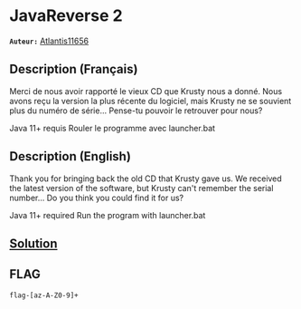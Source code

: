 # JavaReverse 2
**`Auteur:`** [Atlantis11656](https://github.com/MassinissaDjellouli)

## Description (Français)
Merci de nous avoir rapporté le vieux CD que Krusty nous a donné. Nous avons reçu la version la plus récente du logiciel, mais Krusty ne se souvient plus du numéro de série... Pense-tu pouvoir le retrouver pour nous?

Java 11+ requis
Rouler le programme avec launcher.bat
## Description (English)
Thank you for bringing back the old CD that Krusty gave us. We received the latest version of the software, but Krusty can't remember the serial number... Do you think you could find it for us?

Java 11+ required
Run the program with launcher.bat
## [Solution](./Solution/WRITEUP.MD)
## FLAG
`flag-[az-A-Z0-9]+`
